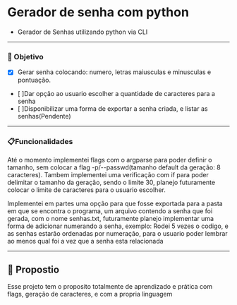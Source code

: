 # Gerador de senha com python
- Gerador de Senhas utilizando python via CLI
---

### 🎯 Objetivo
- [x]  Gerar senha colocando: numero, letras maiusculas e minusculas e pontuação.
- [ ]Dar opção ao usuario escolher a quantidade de caracteres para a senha
- [ ]Disponibilizar uma forma de exportar a senha criada, e listar as senhas(Pendente)

--- 

### 📋Funcionalidades 
Até o momento implementei flags com o argparse para poder definir o tamanho, sem colocar a flag -p/--passwd(tamanho default da geração: 8 caracteres). Tambem implementei uma verificação com if para poder delimitar o tamanho da geração, sendo o limite 30, planejo futuramente colocar o limite de caracteres para o usuario escolher.

Implementei em partes uma opção para que fosse exportada para a pasta em que se encontra o programa, um arquivo contendo a senha que foi gerada, com o nome senhas.txt, futuramente planejo implementar uma forma de adicionar numerando a senha, exemplo: Rodei 5 vezes o codigo, e as senhas estarão ordenadas por numeração, para o usuario poder lembrar ao menos qual foi a vez que a senha esta relacionada

---

## 🔑 Propostio
Esse projeto tem o proposito totalmente de aprendizado e prática com flags, geração de caracteres, e com a propria linguagem
